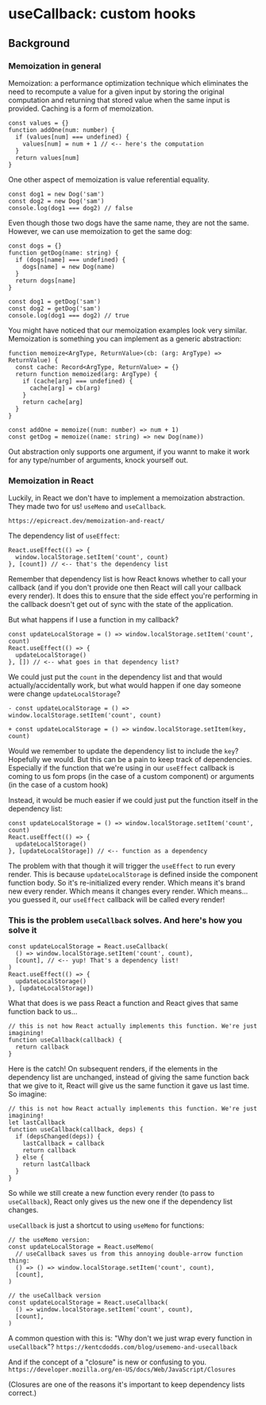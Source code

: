 # useCallback: custom hooks

## Background

### Memoization in general

Memoization: a performance optimization technique which eliminates the need to recompute a value for a given input by storing the original computation and returning that stored value when the same input is provided. Caching is a form of memoization.

```JSX
const values = {}
function addOne(num: number) {
  if (values[num] === undefined) {
    values[num] = num + 1 // <-- here's the computation
  }
  return values[num]
}
```

One other aspect of memoization is value referential equality.

```JSX
const dog1 = new Dog('sam')
const dog2 = new Dog('sam')
console.log(dog1 === dog2) // false
```

Even though those two dogs have the same name, they are not the same. However, we can use memoization to get the same dog:

```JSX
const dogs = {}
function getDog(name: string) {
  if (dogs[name] === undefined) {
    dogs[name] = new Dog(name)
  }
  return dogs[name]
}

const dog1 = getDog('sam')
const dog2 = getDog('sam')
console.log(dog1 === dog2) // true
```

You might have noticed that our memoization examples look very similar. Memoization is something you can implement as a generic abstraction:

```JSX
function memoize<ArgType, ReturnValue>(cb: (arg: ArgType) => ReturnValue) {
  const cache: Record<ArgType, ReturnValue> = {}
  return function memoized(arg: ArgType) {
    if (cache[arg] === undefined) {
      cache[arg] = cb(arg)
    }
    return cache[arg]
  }
}

const addOne = memoize((num: number) => num + 1)
const getDog = memoize((name: string) => new Dog(name))
```

Out abstraction only supports one argument, if you wannt to make it work for any type/number of arguments, knock yourself out.

### Memoization in React

Luckily, in React we don't have to implement a memoization abstraction. They made two for us! `useMemo` and `useCallback`.

`https://epicreact.dev/memoization-and-react/`

The dependency list of `useEffect`:

```JSX
React.useEffect(() => {
  window.localStorage.setItem('count', count)
}, [count]) // <-- that's the dependency list
```

Remember that dependency list is how React knows whether to call your callback (and if you don't provide one then React will call your callback every render). It does this to ensure that the side effect you're performing in the callback doesn't get out of sync with the state of the application.

But what happens if I use a function in my callback?

```JSX
const updateLocalStorage = () => window.localStorage.setItem('count', count)
React.useEffect(() => {
  updateLocalStorage()
}, []) // <-- what goes in that dependency list?
```

We could just put the `count` in the dependency list and that would actually/accidentally work, but what would happen if one day someone were change `updateLocalStorage`?

```JSX
- const updateLocalStorage = () => window.localStorage.setItem('count', count)

+ const updateLocalStorage = () => window.localStorage.setItem(key, count)
```

Would we remember to update the dependency list to include the `key`? Hopefully we would. But this can be a pain to keep track of dependencies. Especially if the function that we're using in our `useEffect` callback is coming to us fom props (in the case of a custom component) or arguments (in the case of a custom hook)

Instead, it would be much easier if we could just put the function itself in the dependency list:

```JSX
const updateLocalStorage = () => window.localStorage.setItem('count', count)
React.useEffect(() => {
  updateLocalStorage()
}, [updateLocalStorage]) // <-- function as a dependency
```

The problem with that though it will trigger the `useEffect` to run every render. This is because `updateLocalStorage` is defined inside the component function body. So it's re-initialized every render. Which means it's brand new every render. Which means it changes every render. Which means... you guessed it, our `useEffect` callback will be called every render!

### This is the problem `useCallback` solves. And here's how you solve it

```JSX
const updateLocalStorage = React.useCallback(
  () => window.localStorage.setItem('count', count),
  [count], // <-- yup! That's a dependency list!
)
React.useEffect(() => {
  updateLocalStorage()
}, [updateLocalStorage])
```

What that does is we pass React a function and React gives that same function back to us...

```JSX
// this is not how React actually implements this function. We're just imagining!
function useCallback(callback) {
  return callback
}
```

Here is the catch! On subsequent renders, if the elements in the dependency list are unchanged, instead of giving the same function back that we give to it, React will give us the same function it gave us last time. So imagine:

```JSX
// this is not how React actually implements this function. We're just imagining!
let lastCallback
function useCallback(callback, deps) {
  if (depsChanged(deps)) {
    lastCallback = callback
    return callback
  } else {
    return lastCallback
  }
}
```

So while we still create a new function every render (to pass to `useCallback`), React only gives us the new one if the dependency list changes.

`useCallback` is just a shortcut to using `useMemo` for functions:

```JSX
// the useMemo version:
const updateLocalStorage = React.useMemo(
  // useCallback saves us from this annoying double-arrow function thing:
  () => () => window.localStorage.setItem('count', count),
  [count],
)

// the useCallback version
const updateLocalStorage = React.useCallback(
  () => window.localStorage.setItem('count', count),
  [count],
)
```

A common question with this is: "Why don't we just wrap every function in `useCallback`"?
`https://kentcdodds.com/blog/usememo-and-usecallback`

And if the concept of a "closure" is new or confusing to you.
`https://developer.mozilla.org/en-US/docs/Web/JavaScript/Closures`

(Closures are one of the reasons it's important to keep dependency lists correct.)
